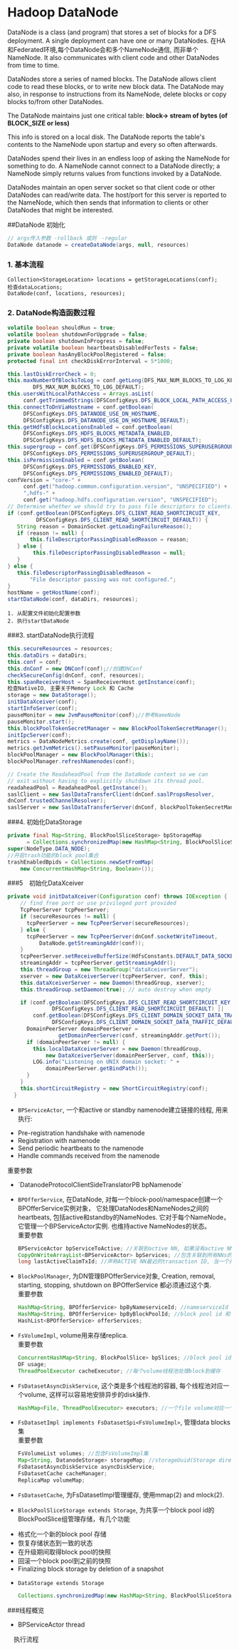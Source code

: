 # Hadoop DataNode

DataNode is a class (and program) that stores a set of blocks for a DFS deployment.  A single deployment can have one or many DataNodes. 在HA和Federated环境,每个DataNode会和多个NameNode通信, 而非单个NameNode.  It also communicates with client code and other DataNodes from time to time.

 DataNodes store a series of named blocks.  The DataNode allows client code to read these blocks, or to write new block data.  The DataNode may also, in response to instructions from its NameNode, delete blocks or copy blocks to/from other DataNodes.

 The DataNode maintains just one critical table: **block-> stream of bytes (of BLOCK_SIZE or less)**
 
 This info is stored on a local disk.  The DataNode reports the table's contents to the NameNode upon startup and every so often afterwards.

 DataNodes spend their lives in an endless loop of asking the NameNode for something to do.  A NameNode cannot connect to a DataNode directly; a NameNode simply returns values from functions invoked by a DataNode.

 DataNodes maintain an open server socket so that client code or other DataNodes can read/write data. The host/port for this server is reported to the NameNode, which then sends that information to clients or other DataNodes that might be interested.

##DataNode 初始化

```java
// args传入参数 -rollback 或则　-regular
DataNode datanode = createDataNode(args, null, resources)
```
### 1. 基本流程
```
Collection<StorageLocation> locations = getStorageLocations(conf);
检查dataLocations;
DataNode(conf, locations, resources);
```

### 2. DataNode构造函数过程
```java
volatile boolean shouldRun = true;
volatile boolean shutdownForUpgrade = false;
private boolean shutdownInProgress = false;
private volatile boolean heartbeatsDisabledForTests = false;
private boolean hasAnyBlockPoolRegistered = false;
protected final int checkDiskErrorInterval = 5*1000;

this.lastDiskErrorCheck = 0;
this.maxNumberOfBlocksToLog = conf.getLong(DFS_MAX_NUM_BLOCKS_TO_LOG_KEY,
        DFS_MAX_NUM_BLOCKS_TO_LOG_DEFAULT);
this.usersWithLocalPathAccess = Arrays.asList(
     conf.getTrimmedStrings(DFSConfigKeys.DFS_BLOCK_LOCAL_PATH_ACCESS_USER_KEY));
this.connectToDnViaHostname = conf.getBoolean(
     DFSConfigKeys.DFS_DATANODE_USE_DN_HOSTNAME,
     DFSConfigKeys.DFS_DATANODE_USE_DN_HOSTNAME_DEFAULT);
this.getHdfsBlockLocationsEnabled = conf.getBoolean(
     DFSConfigKeys.DFS_HDFS_BLOCKS_METADATA_ENABLED, 
     DFSConfigKeys.DFS_HDFS_BLOCKS_METADATA_ENABLED_DEFAULT);
this.supergroup = conf.get(DFSConfigKeys.DFS_PERMISSIONS_SUPERUSERGROUP_KEY,
     DFSConfigKeys.DFS_PERMISSIONS_SUPERUSERGROUP_DEFAULT);
this.isPermissionEnabled = conf.getBoolean(
     DFSConfigKeys.DFS_PERMISSIONS_ENABLED_KEY,
     DFSConfigKeys.DFS_PERMISSIONS_ENABLED_DEFAULT);
confVersion = "core-" +
     conf.get("hadoop.common.configuration.version", "UNSPECIFIED") +
     ",hdfs-" +
     conf.get("hadoop.hdfs.configuration.version", "UNSPECIFIED");
// Determine whether we should try to pass file descriptors to clients.
if (conf.getBoolean(DFSConfigKeys.DFS_CLIENT_READ_SHORTCIRCUIT_KEY,
         DFSConfigKeys.DFS_CLIENT_READ_SHORTCIRCUIT_DEFAULT)) {
   String reason = DomainSocket.getLoadingFailureReason();
   if (reason != null) {
       this.fileDescriptorPassingDisabledReason = reason;
   } else {
        this.fileDescriptorPassingDisabledReason = null;
   }
} else {
   this.fileDescriptorPassingDisabledReason =
       "File descriptor passing was not configured.";
}
hostName = getHostName(conf);
startDataNode(conf, dataDirs, resources);
```
    1. 从配置文件初始化配置参数
    2. 执行startDataNode 
   
###3. startDataNode执行流程

```java
this.secureResources = resources;
this.dataDirs = dataDirs;
this.conf = conf;
this.dnConf = new DNConf(conf);//创建DNConf
checkSecureConfig(dnConf, conf, resources);
this.spanReceiverHost = SpanReceiverHost.getInstance(conf);
检查NativeIO, 主要关于Memory Lock 和 Cache
storage = new DataStorage();
initDataXceiver(conf);
startInfoServer(conf);
pauseMonitor = new JvmPauseMonitor(conf);//参考NameNode
pauseMonitor.start();
this.blockPoolTokenSecretManager = new BlockPoolTokenSecretManager();
initIpcServer(conf);
metrics = DataNodeMetrics.create(conf, getDisplayName());
metrics.getJvmMetrics().setPauseMonitor(pauseMonitor);
blockPoolManager = new BlockPoolManager(this);
blockPoolManager.refreshNamenodes(conf);

// Create the ReadaheadPool from the DataNode context so we can
// exit without having to explicitly shutdown its thread pool.
readaheadPool = ReadaheadPool.getInstance();
saslClient = new SaslDataTransferClient(dnConf.saslPropsResolver,
dnConf.trustedChannelResolver);
saslServer = new SaslDataTransferServer(dnConf, blockPoolTokenSecretManager);

```

###4. 初始化DataStorage
```java
private final Map<String, BlockPoolSliceStorage> bpStorageMap
      = Collections.synchronizedMap(new HashMap<String, BlockPoolSliceStorage>());
super(NodeType.DATA_NODE);
//开启trash功能的block pool集合
trashEnabledBpids = Collections.newSetFromMap(
    new ConcurrentHashMap<String, Boolean>());
```
###5　初始化DataXceiver
```java
private void initDataXceiver(Configuration conf) throws IOException {
    // find free port or use privileged port provided
    TcpPeerServer tcpPeerServer;
    if (secureResources != null) {
      tcpPeerServer = new TcpPeerServer(secureResources);
    } else {
      tcpPeerServer = new TcpPeerServer(dnConf.socketWriteTimeout,
          DataNode.getStreamingAddr(conf));
    }
    tcpPeerServer.setReceiveBufferSize(HdfsConstants.DEFAULT_DATA_SOCKET_SIZE);
    streamingAddr = tcpPeerServer.getStreamingAddr();
    this.threadGroup = new ThreadGroup("dataXceiverServer");
    xserver = new DataXceiverServer(tcpPeerServer, conf, this);
    this.dataXceiverServer = new Daemon(threadGroup, xserver);
    this.threadGroup.setDaemon(true); // auto destroy when empty

    if (conf.getBoolean(DFSConfigKeys.DFS_CLIENT_READ_SHORTCIRCUIT_KEY,
              DFSConfigKeys.DFS_CLIENT_READ_SHORTCIRCUIT_DEFAULT) ||
        conf.getBoolean(DFSConfigKeys.DFS_CLIENT_DOMAIN_SOCKET_DATA_TRAFFIC,
              DFSConfigKeys.DFS_CLIENT_DOMAIN_SOCKET_DATA_TRAFFIC_DEFAULT)) {
      DomainPeerServer domainPeerServer =
                getDomainPeerServer(conf, streamingAddr.getPort());
      if (domainPeerServer != null) {
        this.localDataXceiverServer = new Daemon(threadGroup,
            new DataXceiverServer(domainPeerServer, conf, this));
        LOG.info("Listening on UNIX domain socket: " +
            domainPeerServer.getBindPath());
      }
    }
    this.shortCircuitRegistry = new ShortCircuitRegistry(conf);
  }
```

* `BPServiceActor`, 一个和active or standby namenode建立链接的线程, 用来执行: 
 <ul>
   <li> Pre-registration handshake with namenode</li>
   <li> Registration with namenode</li>
   <li> Send periodic heartbeats to the namenode</li>
   <li> Handle commands received from the namenode</li>
 </ul>
 重要参数
 <ul>
   <li> `DatanodeProtocolClientSideTranslatorPB bpNamenode`</li>
 </ul>
 
* `BPOfferService`, 在DataNode, 对每一个block-pool/namespace创建一个BPOfferService实例对象， 它处理DataNodes和NameNodes之间的heartbeats, 包括active和standby的NameNodes. 它对于每个NameNode，它管理一个BPServiceActor实例. 也维持active NameNodes的状态。<br/>
  重要参数 <br/>
  ```java
  BPServiceActor bpServiceToActive; //关联到active NN, 如果没有active NN, 它为null, 也是bpServices的成员
  CopyOnWriteArrayList<BPServiceActor> bpServices; //包含关联到所有NNs的BPServiceActor, active and standy NNs
  long lastActiveClaimTxId; //声称ACTIVE NN最近的transaction ID, 当一个声称ACTIVE的NN发送过一个远低于当前lastActiveClaimTxId 的transaction ID，就可以断定出现脑裂现象， 参考HDFS-2627
  ```
  
* `BlockPoolManager`, 为DN管理BPOfferService对象, Creation, removal, starting, stopping, shutdown on BPOfferService 都必须通过这个类. <br/>
  重要参数<br/>
  ```java
  HashMap<String, BPOfferService> bpByNameserviceId; //nameserviceId 和 bp之间的映射
  HashMap<String, BPOfferService> bpByBlockPoolId; //block pool id 和 bp之间的映射
  HashList<BPOfferService> offerServices;
  ```

* `FsVolumeImpl`, volume用来存储replica. <br/>
  重要参数<br/>
  ```java
  ConcurrentHashMap<String, BlockPoolSlice> bpSlices; //block pool id 映射一个BlockPoolSlice
  DF usage;
  ThreadPoolExecutor cacheExecutor; //每个volume线程池处理block到缓存
  ```
* `FsDatasetAsyncDiskService`, 这个类是多个线程池的容器, 每个线程池对应一个volume, 这样可以容易地安排异步的disk操作. <br/>
  ```java
  HashMap<File, ThreadPoolExecutor> executors; //一个file volume对应一个thread pool
  ```

* `FsDatasetImpl implements FsDatasetSpi<FsVolumeImpl>`, 管理data blocks集<br/>
  重要参数<br/>
  ```java
  FsVolumeList volumes; //包含FsVolumeImpl集
  Map<String, DatanodeStorage> storageMap; //storageUuid(Storage directory identifier) 对应一个DatanodeStorage
  FsDatasetAsyncDiskService asyncDiskService;
  FsDatasetCache cacheManager;
  ReplicaMap volumeMap;
  ```
* `FsDatasetCache`, 为FsDatasetImpl管理缓存, 使用mmap(2) and mlock(2).
* `BlockPoolSliceStorage extends Storage`, 为共享一个block pool id的BlockPoolSlice组管理存储，有几个功能
<ul>
  <li> 格式化一个新的block pool 存储</li>
  <li> 恢复存储状态到一致的状态</li>
  <li> 在升级期间取得block pool的快照</li>
  <li> 回滚一个block pool到之前的快照</li>
  <li> Finalizing block storage by deletion of a snapshot</li>
</ul>

* `DataStorage extends Storage` <br/>
  ```java
  Collections.synchronizedMap(new HashMap<String, BlockPoolSliceStorage>()) bpStorageMap; //block pool id 和 storage之间的映射
  ```

###线程概览

* BPServiceActor thread

　执行流程
 
 

